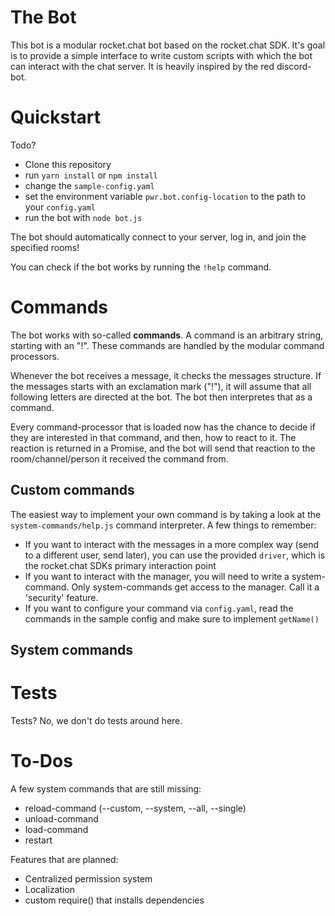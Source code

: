 # The Bot 
This bot is a modular rocket.chat bot based on the rocket.chat SDK. It's goal is to provide a simple interface
to write custom scripts with which the bot can interact with the chat server. It is heavily inspired by the
red discord-bot. 

# Quickstart
Todo?

* Clone this repository
* run `yarn install` or `npm install`
* change the `sample-config.yaml`
* set the environment variable `pwr.bot.config-location` to the path to your `config.yaml`
* run the bot with `node bot.js`

The bot should automatically connect to your server, log in, and join the specified rooms!

You can check if the bot works by running the `!help` command.

# Commands
The bot works with so-called **commands**. A command is an arbitrary string, starting with an "!". These commands
are handled by the modular command processors. 

Whenever the bot receives a message, it checks the messages structure. If the messages starts with an exclamation 
mark ("!"), it will assume that all following letters are directed at the bot. The bot then interpretes that as
a command.

Every command-processor that is loaded now has the chance to decide if they are interested in that command,
and then, how to react to it. The reaction is returned in a Promise, and the bot will send that reaction
to the room/channel/person it received the command from. 

## Custom commands
The easiest way to implement your own command is by taking a look at the `system-commands/help.js` command 
interpreter. A few things to remember:
* If you want to interact with the messages in a more complex way (send to a different user, send later), you can
use the provided `driver`, which is the rocket.chat SDKs primary interaction point
* If you want to interact with the manager, you will need to write a system-command. Only system-commands get access
to the manager. Call it a 'security' feature.
* If you want to configure your command via `config.yaml`, read the commands in the sample config and make sure
to implement `getName()`

## System commands

# Tests
Tests? No, we don't do tests around here.

# To-Dos
A few system commands that are still missing:
* reload-command (--custom, --system, --all, --single)
* unload-command
* load-command
* restart

Features that are planned:
* Centralized permission system
* Localization
* custom require() that installs dependencies